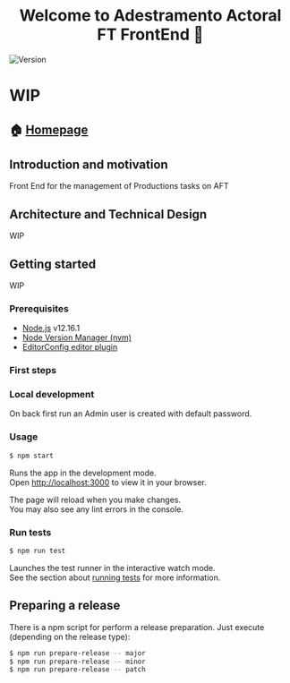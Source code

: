 <h1 align="center">Welcome to Adestramento Actoral FT FrontEnd 👋</h1>
<p>
  <img alt="Version" src="https://img.shields.io/badge/version-0.2.0-blue.svg?cacheSeconds=2592000" />
    <!-- <img alt="Documentation" src="https://img.shields.io/badge/documentation-yes-brightgreen.svg" target="_blank" /> -->
  </a>
</p>

# WIP

## 🏠 [Homepage](https://github.com/vinjatovix/aft-front)

## Introduction and motivation

Front End for the management of Productions tasks on AFT

## Architecture and Technical Design

WIP

## Getting started

WIP

### Prerequisites

- [Node.js](https://nodejs.org/es/) v12.16.1
- [Node Version Manager (nvm)](https://github.com/nvm-sh/nvm)
- [EditorConfig editor plugin](https://marketplace.visualstudio.com/items?itemName=EditorConfig.EditorConfig)

### First steps

### Local development

On back first run an Admin user is created with default password.
### Usage

```sh
$ npm start
```

Runs the app in the development mode.\
Open [http://localhost:3000](http://localhost:3000) to view it in your browser.

The page will reload when you make changes.\
You may also see any lint errors in the console.

### Run tests

```sh
$ npm run test
```

Launches the test runner in the interactive watch mode.\
See the section about [running tests](https://facebook.github.io/create-react-app/docs/running-tests) for more information.

<!--
### Folder structure

### Project URLs

#### Swagger

#### Validation Checks

### Useful links

### Log management, Metrics and Tracing -->

## Preparing a release

There is a npm script for perform a release preparation. Just execute (depending on the release type):

```sh
$ npm run prepare-release -- major
$ npm run prepare-release -- minor
$ npm run prepare-release -- patch
```

<!-- ## Contributors

## 🤝 Contributing -->
